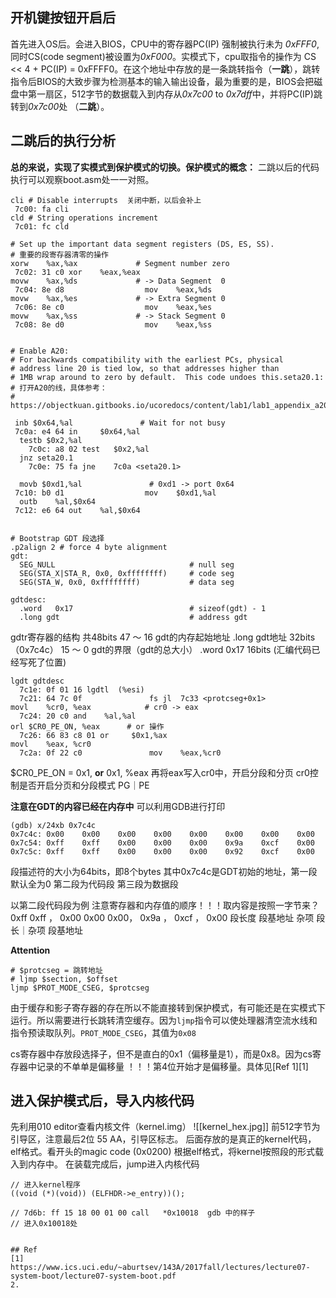 ## 开机键按钮开启后
首先进入OS后。会进入BIOS，CPU中的寄存器PC(IP) 强制被执行未为 *0xFFF0*, 同时CS(code segment)被设置为*0xF000*。实模式下，cpu取指令的操作为 CS << 4 + PC(IP) = 0xFFFF0。在这个地址中存放的是一条跳转指令（**一跳**），跳转指令后BIOS的大致步骤为检测基本的输入输出设备，最为重要的是，BIOS会把磁盘中第一扇区，512字节的数据载入到内存从*0x7c00* to *0x7dff*中，并将PC(IP)跳转到*0x7c00*处 （**二跳**）。


## 二跳后的执行分析
**总的来说，实现了实模式到保护模式的切换。保护模式的概念：**
二跳以后的代码执行可以观察boot.asm处一一对照。
```x86asm
cli # Disable interrupts  关闭中断，以后会补上
 7c00: fa cli      
cld # String operations increment  
 7c01: fc cld
  
# Set up the important data segment registers (DS, ES, SS). 
# 重要的段寄存器清零的操作
xorw    %ax,%ax             # Segment number zero  
 7c02: 31 c0 xor    %eax,%eax  
movw    %ax,%ds             # -> Data Segment  0  
 7c04: 8e d8                  mov    %eax,%ds  
movw    %ax,%es             # -> Extra Segment 0  
 7c06: 8e c0                  mov    %eax,%es  
movw    %ax,%ss             # -> Stack Segment 0  
 7c08: 8e d0                  mov    %eax,%ss


# Enable A20:  
# For backwards compatibility with the earliest PCs, physical 
# address line 20 is tied low, so that addresses higher than 
# 1MB wrap around to zero by default.  This code undoes this.seta20.1: 
# 打开A20的线，具体参考：
# https://objectkuan.gitbooks.io/ucoredocs/content/lab1/lab1_appendix_a20.html

 inb $0x64,%al               # Wait for not busy  
 7c0a: e4 64 in     $0x64,%al  
  testb $0x2,%al  
    7c0c: a8 02 test   $0x2,%al  
  jnz seta20.1  
    7c0e: 75 fa jne    7c0a <seta20.1>  
  
  movb $0xd1,%al               # 0xd1 -> port 0x64  
 7c10: b0 d1                  mov    $0xd1,%al  
  outb    %al,$0x64  
 7c12: e6 64 out    %al,$0x64
 
```

```x86asm
# Bootstrap GDT 段选择  
.p2align 2 # force 4 byte alignment  
gdt:  
  SEG_NULL                              # null seg  
  SEG(STA_X|STA_R, 0x0, 0xffffffff)     # code seg  
  SEG(STA_W, 0x0, 0xffffffff)           # data seg  
  
gdtdesc:  
  .word   0x17                          # sizeof(gdt) - 1  
  .long gdt                             # address gdt
```

gdtr寄存器的结构
共48bits
47 ～ 16  gdt的内存起始地址          .long      gdt地址    32bits   （0x7c4c）
15 ～ 0  gdt的界限（gdt的总大小）  .word  0x17         16bits
(汇编代码已经写死了位置)

```x86asm
lgdt gdtdesc  
  7c1e: 0f 01 16 lgdtl  (%esi)  
  7c21: 64 7c 0f               fs jl  7c33 <protcseg+0x1>  
movl    %cr0, %eax            # cr0 -> eax  
  7c24: 20 c0 and    %al,%al  
orl $CR0_PE_ON, %eax      # or 操作  
  7c26: 66 83 c8 01 or     $0x1,%ax  
movl    %eax, %cr0  
  7c2a: 0f 22 c0               mov    %eax,%cr0
 ```
 
 $CR0_PE_ON = 0x1,      **or** 0x1, %eax
 再将eax写入cr0中，开启分段和分页
 cr0控制是否开启分页和分段模式     PG｜PE 

**注意在GDT的内容已经在内存中**
可以利用GDB进行打印
```shell
(gdb) x/24xb 0x7c4c
0x7c4c: 0x00    0x00    0x00    0x00    0x00    0x00    0x00    0x00
0x7c54: 0xff    0xff    0x00    0x00    0x00    0x9a    0xcf    0x00
0x7c5c: 0xff    0xff    0x00    0x00    0x00    0x92    0xcf    0x00
```
段描述符的大小为64bits，即8个bytes 
其中0x7c4c是GDT初始的地址，第一段默认全为0
第二段为代码段
第三段为数据段

以第二段代码段为例
注意寄存器和内存值的顺序！！！取内容是按照一字节来？
 0xff    0xff ，   0x00    0x00    0x00，    0x9a ， 0xcf   ， 0x00 
      段长度                      段基地址                 杂项     段长｜杂项     段基地址


**Attention**
```
# $protcseg = 跳转地址
# ljmp $section, $offset
ljmp $PROT_MODE_CSEG, $protcseg

```
由于缓存和影子寄存器的存在所以不能直接转到保护模式，有可能还是在实模式下运行。所以需要进行长跳转清空缓存。因为`ljmp`指令可以使处理器清空流水线和指令预读取队列。`PROT_MODE_CSEG`，其值为`0x08`

cs寄存器中存放段选择子，但不是直白的0x1（偏移量是1），而是0x8。因为cs寄存器中记录的不单单是偏移量 ！！！第4位开始才是偏移量。具体见[Ref 1][1]


## 进入保护模式后，导入内核代码
先利用010 editor查看内核文件（kernel.img）
![[kernel_hex.jpg]]
前512字节为引导区，注意最后2位 55 AA，引导区标志。
后面存放的是真正的kernel代码，elf格式。看开头的magic code (0x0200)
根据elf格式，将kernel按照段的形式载入到内存中。
在装载完成后，jump进入内核代码
```
// 进入kernel程序  
((void (*)(void)) (ELFHDR->e_entry))();

// 7d6b: ff 15 18 00 01 00 call   *0x10018  gdb 中的样子
// 进入0x10018处


## Ref
[1] https://www.ics.uci.edu/~aburtsev/143A/2017fall/lectures/lecture07-system-boot/lecture07-system-boot.pdf 
2. 
